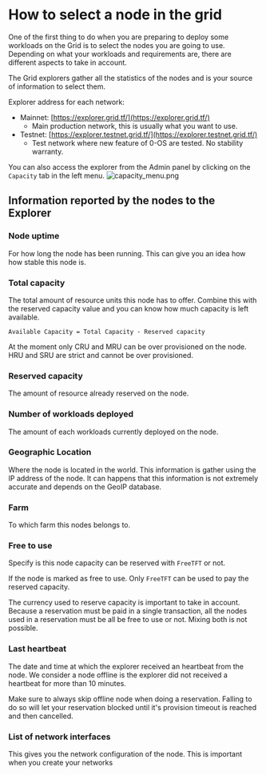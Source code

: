# How to select a node in the grid

One of the first thing to do when you are preparing to deploy some workloads on the Grid is to select the nodes you are going to use.
Depending on what your workloads and requirements are, there are different aspects to take in account.

The Grid explorers gather all the statistics of the nodes and is your source of information to select them.

Explorer address for each network:

- Mainnet: [https://explorer.grid.tf/](https://explorer.grid.tf/) 
  - Main production network, this is usually what you want to use.
- Testnet: [https://explorer.testnet.grid.tf/](https://explorer.testnet.grid.tf/)
  - Test network where new feature of 0-OS are tested. No stability warranty.

You can also access the explorer from the Admin panel by clicking on the `Capacity` tab in the left menu. ![capacity_menu.png](capacity_menu.png)

## Information reported by the nodes to the Explorer

### Node uptime

For how long the node has been running. This can give you an idea how how stable this node is.

### Total capacity

The total amount of resource units this node has to offer. Combine this with the reserved capacity value and you can know how much capacity is left available.

`Available Capacity = Total Capacity - Reserved capacity`

At the moment only CRU and MRU can be over provisioned on the node. HRU and SRU are strict and cannot be over provisioned.

### Reserved capacity

The amount of resource already reserved on the node.

### Number of workloads deployed

The amount of each workloads currently deployed on the node.

### Geographic Location

Where the node is located in the world. This information is gather using the IP address of the node. It can happens that this information is not extremely accurate and depends on the GeoIP database.

### Farm

To which farm this nodes belongs to.

### Free to use

Specify is this node capacity can be reserved with `FreeTFT` or not.

If the node is marked as free to use. Only `FreeTFT` can be used to pay the reserved capacity.

The currency used to reserve capacity is important to take in account. Because a reservation must be paid in a single transaction, all the nodes used in a reservation must be all be free to use or not. Mixing both is not possible.

### Last heartbeat

The date and time at which the explorer received an heartbeat from the node. We consider a node offline is the explorer did not received a heartbeat for more than 10 minutes.

Make sure to always skip offline node when doing a reservation. Falling to do so will let your reservation blocked until it's provision timeout is reached and then cancelled.

### List of network interfaces

This gives you the network configuration of the node. This is important when you create your networks
